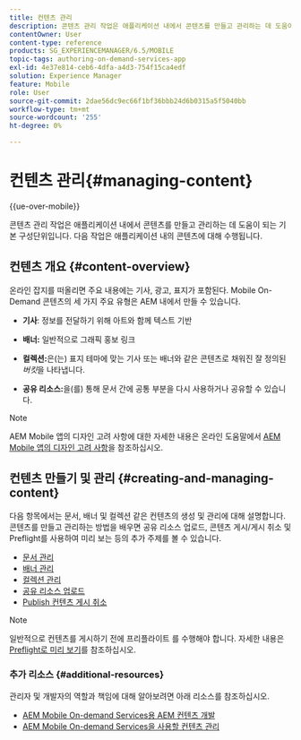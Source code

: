```yaml
---
title: 컨텐츠 관리
description: 콘텐츠 관리 작업은 애플리케이션 내에서 콘텐츠를 만들고 관리하는 데 도움이 되는 기본 구성단위입니다. 자세한 내용은 이 페이지를 참조하십시오.
contentOwner: User
content-type: reference
products: SG_EXPERIENCEMANAGER/6.5/MOBILE
topic-tags: authoring-on-demand-services-app
exl-id: 4e37e814-ceb6-4dfa-a4d3-754f15ca4edf
solution: Experience Manager
feature: Mobile
role: User
source-git-commit: 2dae56dc9ec66f1bf36bbb24d6b0315a5f5040bb
workflow-type: tm+mt
source-wordcount: '255'
ht-degree: 0%

---
```


# 컨텐츠 관리{#managing-content}

{{ue-over-mobile}}

콘텐츠 관리 작업은 애플리케이션 내에서 콘텐츠를 만들고 관리하는 데 도움이 되는 기본 구성단위입니다. 다음 작업은 애플리케이션 내의 콘텐츠에 대해 수행됩니다.

## 컨텐츠 개요 {#content-overview}

온라인 잡지를 떠올리면 주요 내용에는 기사, 광고, 표지가 포함된다. Mobile On-Demand 콘텐츠의 세 가지 주요 유형은 AEM 내에서 만들 수 있습니다.

* **기사**: 정보를 전달하기 위해 아트와 함께 텍스트 기반
* **배너:** 일반적으로 그래픽 홍보 링크
* **컬렉션:**&#x200B;은(는) 표지 테마에 맞는 기사 또는 배너와 같은 콘텐츠로 채워진 잘 정의된 *버킷*&#x200B;을 나타냅니다.

* **공유 리소스:**&#x200B;을(를) 통해 문서 간에 공통 부분을 다시 사용하거나 공유할 수 있습니다.

>[!NOTE]
>
>AEM Mobile 앱의 디자인 고려 사항에 대한 자세한 내용은 온라인 도움말에서 [AEM Mobile 앱의 디자인 고려 사항](https://helpx.adobe.com/digital-publishing-solution/help/design-app.html)을 참조하십시오.

## 컨텐츠 만들기 및 관리 {#creating-and-managing-content}

다음 항목에서는 문서, 배너 및 컬렉션 같은 컨텐츠의 생성 및 관리에 대해 설명합니다. 콘텐츠를 만들고 관리하는 방법을 배우면 공유 리소스 업로드, 콘텐츠 게시/게시 취소 및 Preflight를 사용하여 미리 보는 등의 추가 주제를 볼 수 있습니다.

* [문서 관리](/help/mobile/mobile-on-demand-managing-articles.md)
* [배너 관리](/help/mobile/mobile-on-demand-managing-banners.md)
* [컬렉션 관리](/help/mobile/mobile-on-demand-managing-collections.md)
* [공유 리소스 업로드](/help/mobile/mobile-on-demand-shared-resources.md)
* [Publish 컨텐츠 게시 취소](/help/mobile/mobile-on-demand-publishing-unpublishing.md)

>[!NOTE]
>
>일반적으로 컨텐츠를 게시하기 전에 프리플라이트 를 수행해야 합니다. 자세한 내용은 [Preflight로 미리 보기](/help/mobile/aem-mobile-manage-ondemand-services.md)를 참조하십시오.

### 추가 리소스 {#additional-resources}

관리자 및 개발자의 역할과 책임에 대해 알아보려면 아래 리소스를 참조하십시오.

* [AEM Mobile On-demand Services용 AEM 컨텐츠 개발](/help/mobile/aem-mobile-on-demand.md)
* [AEM Mobile On-demand Services을 사용할 컨텐츠 관리](/help/mobile/aem-mobile.md)

